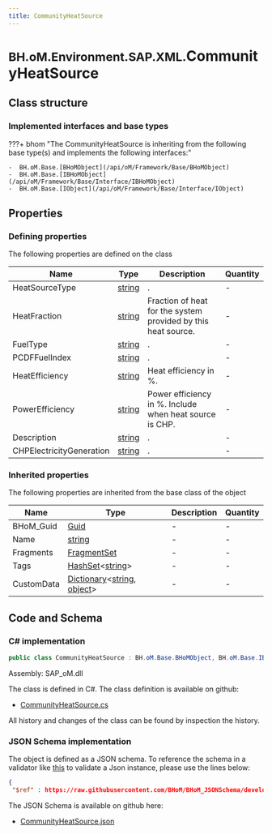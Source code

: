 ```yaml
---
title: CommunityHeatSource
---
```


# <small>BH.oM.Environment.SAP.XML.</small>**CommunityHeatSource**



## Class structure

### Implemented interfaces and base types

???+ bhom "The CommunityHeatSource is inheriting from the following base type(s) and implements the following interfaces:"

    -  BH.oM.Base.[BHoMObject](/api/oM/Framework/Base/BHoMObject)
    -  BH.oM.Base.[IBHoMObject](/api/oM/Framework/Base/Interface/IBHoMObject)
    -  BH.oM.Base.[IObject](/api/oM/Framework/Base/Interface/IObject)


## Properties



### Defining properties

The following properties are defined on the class

| Name             | Type             | Description      | Quantity         |
|------------------|------------------|------------------|------------------|
| HeatSourceType | [string](https://learn.microsoft.com/en-us/dotnet/api/System.String?view=netstandard-2.0) | . | - |
| HeatFraction | [string](https://learn.microsoft.com/en-us/dotnet/api/System.String?view=netstandard-2.0) | Fraction of heat for the system provided by this heat source. | - |
| FuelType | [string](https://learn.microsoft.com/en-us/dotnet/api/System.String?view=netstandard-2.0) | . | - |
| PCDFFuelIndex | [string](https://learn.microsoft.com/en-us/dotnet/api/System.String?view=netstandard-2.0) | . | - |
| HeatEfficiency | [string](https://learn.microsoft.com/en-us/dotnet/api/System.String?view=netstandard-2.0) | Heat efficiency in %. | - |
| PowerEfficiency | [string](https://learn.microsoft.com/en-us/dotnet/api/System.String?view=netstandard-2.0) | Power efficiency in %. Include when heat source is CHP. | - |
| Description | [string](https://learn.microsoft.com/en-us/dotnet/api/System.String?view=netstandard-2.0) | . | - |
| CHPElectricityGeneration | [string](https://learn.microsoft.com/en-us/dotnet/api/System.String?view=netstandard-2.0) | . | - |


### Inherited properties
The following properties are inherited from the base class of the object

| Name             | Type             | Description      | Quantity         |
|------------------|------------------|------------------|------------------|
| BHoM_Guid | [Guid](https://learn.microsoft.com/en-us/dotnet/api/System.Guid?view=netstandard-2.0) | - | - |
| Name | [string](https://learn.microsoft.com/en-us/dotnet/api/System.String?view=netstandard-2.0) | - | - |
| Fragments | [FragmentSet](/api/oM/Framework/Base/FragmentSet) | - | - |
| Tags | [HashSet](https://learn.microsoft.com/en-us/dotnet/api/System.Collections.Generic.HashSet-1?view=netstandard-2.0)&lt;[string](https://learn.microsoft.com/en-us/dotnet/api/System.String?view=netstandard-2.0)&gt; | - | - |
| CustomData | [Dictionary](https://learn.microsoft.com/en-us/dotnet/api/System.Collections.Generic.Dictionary-2?view=netstandard-2.0)&lt;[string](https://learn.microsoft.com/en-us/dotnet/api/System.String?view=netstandard-2.0), [object](https://learn.microsoft.com/en-us/dotnet/api/System.Object?view=netstandard-2.0)&gt; | - | - |


## Code and Schema

### C# implementation

``` C# title="C#"
public class CommunityHeatSource : BH.oM.Base.BHoMObject, BH.oM.Base.IBHoMObject, BH.oM.Base.IObject
```

Assembly: SAP_oM.dll

The class is defined in C#. The class definition is available on github:

- [CommunityHeatSource.cs](https://github.com/BHoM/SAP_Toolkit/blob/develop/SAP_oM/XML\CommunityHeatSource.cs)

All history and changes of the class can be found by inspection the history.
### JSON Schema implementation

The object is defined as a JSON schema. To reference the schema in a validator like [this](https://www.jsonschemavalidator.net/) to validate a Json instance, please use the lines below:

``` json title="JSON Schema"
{
 "$ref" : https://raw.githubusercontent.com/BHoM/BHoM_JSONSchema/develop/SAP_oM/SAP/XML/CommunityHeatSource.json}
```

The JSON Schema is available on github here:

- [CommunityHeatSource.json](https://github.com/BHoM/BHoM_JSONSchema/blob/develop/SAP_oM/SAP/XML/CommunityHeatSource.json)
